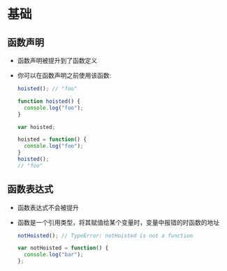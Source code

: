 # 基础

## 函数声明

  - 函数声明被提升到了函数定义

  - 你可以在函数声明之前使用该函数:

    ```javascript
    hoisted(); // "foo"

    function hoisted() {
      console.log("foo");
    }
    ```

    ```javascript
    var hoisted;

    hoisted = function() {
      console.log("foo");
    }
    hoisted();
    // "foo"
    ```

## 函数表达式

  - 函数表达式不会被提升

  - 函数是一个引用类型，将其赋值给某个变量时，变量中报错的时函数的地址

    ```javascript
    notHoisted(); // TypeError: notHoisted is not a function

    var notHoisted = function() {
      console.log("bar");
    };
    ```

